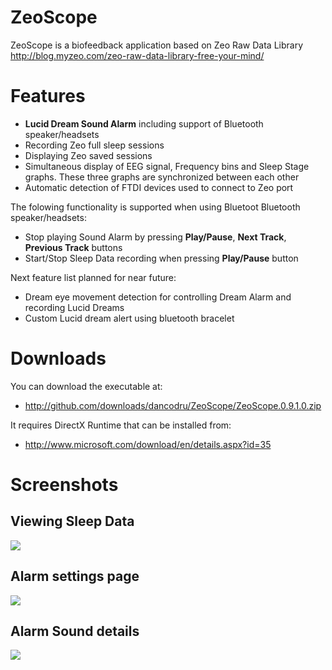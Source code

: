 ZeoScope
========

ZeoScope is a biofeedback application based on Zeo Raw Data Library http://blog.myzeo.com/zeo-raw-data-library-free-your-mind/

Features
========

* **Lucid Dream Sound Alarm** including support of Bluetooth speaker/headsets
* Recording Zeo full sleep sessions
* Displaying Zeo saved sessions
* Simultaneous display of EEG signal, Frequency bins and Sleep Stage graphs. These three graphs are synchronized between each other
* Automatic detection of FTDI devices used to connect to Zeo port

The folowing functionality is supported when using Bluetoot Bluetooth speaker/headsets:

* Stop playing Sound Alarm by pressing **Play/Pause**, **Next Track**, **Previous Track** buttons
* Start/Stop Sleep Data recording when pressing **Play/Pause** button

Next feature list planned for near future:

* Dream eye movement detection for controlling Dream Alarm and recording Lucid Dreams
* Custom Lucid dream alert using bluetooth bracelet

Downloads
=========

You can download the executable at:

* http://github.com/downloads/dancodru/ZeoScope/ZeoScope.0.9.1.0.zip

It requires DirectX Runtime that can be installed from:

* http://www.microsoft.com/download/en/details.aspx?id=35

Screenshots
===========

Viewing Sleep Data
------------------

[![](https://lh3.googleusercontent.com/-gzP14WNrOPc/Tiuvw91cDoI/AAAAAAAAABI/VIvUip4ck3A/s800/ZeoScope.JPG)]()

Alarm settings page
-------------------

[![](https://lh4.googleusercontent.com/-NNYcvBmpOr4/TiuyGaBH69I/AAAAAAAAABY/-ENxsRR45mo/s800/ZeoScopeSettings.jpg)]()

Alarm Sound details
-------------------

[![](https://lh6.googleusercontent.com/-6ObYZaMK8m8/Tiu4ocdBDHI/AAAAAAAAABs/tuDajQHs4lU/s800/AlarmSound.jpg)]()
